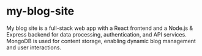 # my-blog-site
My blog site is a full-stack web app with a React frontend and a Node.js &amp; Express backend for data processing, authentication, and API services. MongoDB is used for content storage, enabling dynamic blog management and user interactions.

